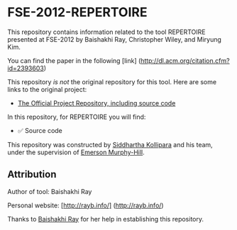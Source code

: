 # FSE-2012-REPERTOIRE

This repository contains information related to the tool REPERTOIRE presented at FSE-2012 by Baishakhi Ray, Christopher Wiley, and Miryung Kim.

You can find the paper in the following [link] (http://dl.acm.org/citation.cfm?id=2393603)

This repository <i>is not</i> the original repository for this tool. Here are some links to the original project: 

* [The Official Project Repository, including source code](https://github.com/baishakhir/RepertoireTool)

In this repository, for REPERTOIRE you will find: 

* :white_check_mark: Source code

This repository was constructed by [Siddhartha Kollipara](https://github.com/skollip) and his team, under the supervision of [Emerson Murphy-Hill](https://github.com/CaptainEmerson).

## Attribution

Author of tool: Baishakhi Ray

Personal website: [http://rayb.info/] (http://rayb.info/)

Thanks to [Baishakhi Ray](http://rayb.info/) for her help in establishing this repository.

